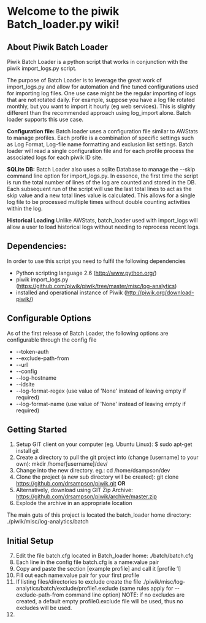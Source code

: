 # Welcome to the piwik Batch_loader.py wiki!

## About Piwik Batch Loader

Piwik Batch Loader is a python script that works in conjunction with the piwik import_logs.py script.

The purpose of Batch Loader is to leverage the great work of import_logs.py and allow for automation and fine tuned configurations used for importing log files. One use case might be the regular importing of logs that are not rotated daily. For example, suppose you have a log file rotated monthly, but you want to import it hourly (eg web services). This is slightly different than the recommended approach using log_import alone. Batch loader supports this use case.

**Configuration file:** Batch loader uses a configuration file similar to AWStats to manage profiles. Each profile is a combination of specific settings such as Log Format, Log-file name formatting and exclusion list settings. Batch loader will read a single configuration file and for each profile process the associated logs for each piwik ID site.

**SQLite DB:** Batch Loader also uses a sqlite Database to manage the --skip command line option for import_logs.py. In essence, the first time the script is run the total number of lines of the log are counted and stored in the DB. Each subsequent run of the script will use the last total lines to act as the skip value and a new total lines value is calculated. This allows for a single log file to be processed multiple times without double counting activities within the log.

**Historical Loading** Unlike AWStats, batch_loader used with import_logs will allow a user to load historical logs without needing to reprocess recent logs.

## Dependencies:
In order to use this script you need to fulfil the following dependencies
* Python scripting language 2.6 (http://www.python.org/)
* piwik import_logs.py (https://github.com/piwik/piwik/tree/master/misc/log-analytics)
* installed and operational instance of Piwik (http://piwik.org/download-piwik/)

## Configurable Options
As of the first release of Batch Loader, the following options are configurable through the config file
* --token-auth
* --exclude-path-from
* --url
* --config
* --log-hostname
* --idsite
* --log-format-regex (use value of 'None' instead of leaving empty if required)
* --log-format-name (use value of 'None' instead of leaving empty if required)

## Getting Started
1. Setup GIT client on your computer (eg. Ubuntu Linux): $ sudo apt-get install git 
2. Create a directory to pull the git project into (change [username] to your own): mkdir /home/[username]/dev/
3. Change into the new directory. eg.: cd /home/dsampson/dev
4. Clone the project (a new sub directory will be created): git clone https://github.com/drsampson/piwik.git
 **OR**
5. Alternatively, download using GIT Zip Archive: https://github.com/drsampson/piwik/archive/master.zip
6. Explode the archive in an appropriate location

The main guts of this project is located the batch_loader home directory: ./piwik/misc/log-analytics/batch

## Initial Setup
7. Edit the file batch.cfg located in Batch_loader home: ./batch/batch.cfg
8. Each line in the config file batch.cfg is a name:value pair
9. Copy and paste the section [example profile] and call it [profile 1]
10. Fill out each name:value pair for your first profile
11. If listing files/directories to exclude create the file ./piwik/misc/log-analytics/batch/exclude/profile1.exclude (same rules apply for --exclude-path-from command line option)
NOTE: if no excludes are created, a default empty profile0.exclude file will be used, thus no excludes will be used.
12.

